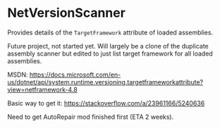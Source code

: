 # NetVersionScanner
Provides details of the `TargetFramework` attribute of loaded assemblies.

Future project, not started yet. Will largely be a clone of the duplicate assembly scanner but edited to just list target framework for all loaded assemblies.

MSDN: https://docs.microsoft.com/en-us/dotnet/api/system.runtime.versioning.targetframeworkattribute?view=netframework-4.8

Basic way to get it: https://stackoverflow.com/a/23961166/5240636

Need to get AutoRepair mod finished first (ETA 2 weeks).
